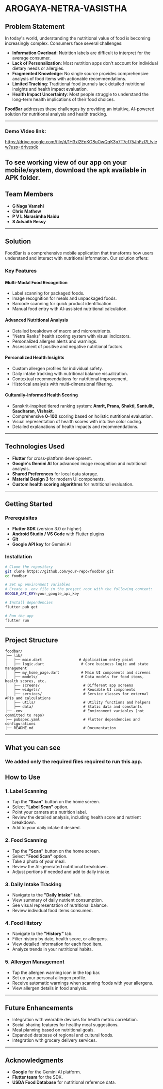 # AROGAYA-NETRA-VASISTHA

## Problem Statement
In today's world, understanding the nutritional value of food is becoming increasingly complex. Consumers face several challenges:

- **Information Overload**: Nutrition labels are difficult to interpret for the average consumer.
- **Lack of Personalization**: Most nutrition apps don't account for individual dietary needs or allergies.
- **Fragmented Knowledge**: No single source provides comprehensive analysis of food items with actionable recommendations.
- **Limited Tracking**: Traditional food journals lack detailed nutritional insights and health impact evaluation.
- **Health Impact Uncertainty**: Most people struggle to understand the long-term health implications of their food choices.

**FoodBar** addresses these challenges by providing an intuitive, AI-powered solution for nutritional analysis and health tracking.

---

### Demo Video link:
https://drive.google.com/file/d/1H3xI2EpKO8uOwQqK3p7T7cf75JhFzI7L/view?usp=drivesdk

## To see working view of our app on your mobile/system, download the apk available in APK folder.

## Team Members
- **G Naga Vamshi** 
- **Chris Mathew** 
- **P V L Narasimha Naidu** 
- **S Advaith Ressy** 

---

## Solution
FoodBar is a comprehensive mobile application that transforms how users understand and interact with nutritional information. Our solution offers:

### Key Features

#### Multi-Modal Food Recognition
- Label scanning for packaged foods.
- Image recognition for meals and unpackaged foods.
- Barcode scanning for quick product identification.
- Manual food entry with AI-assisted nutritional calculation.

#### Advanced Nutritional Analysis
- Detailed breakdown of macro and micronutrients.
- "Netra Ranks" health scoring system with visual indicators.
- Personalized allergen alerts and warnings.
- Assessment of positive and negative nutritional factors.

#### Personalized Health Insights
- Custom allergen profiles for individual safety.
- Daily intake tracking with nutritional balance visualization.
- Contextual recommendations for nutritional improvement.
- Historical analysis with multi-dimensional filtering.

#### Culturally-Informed Health Scoring
- Sanskrit-inspired tiered ranking system: **Amrit, Prana, Shakti, Santulit, Saadharan, Vishakt**.
- Comprehensive **0-100** scoring based on holistic nutritional evaluation.
- Visual representation of health scores with intuitive color coding.
- Detailed explanations of health impacts and recommendations.

---

## Technologies Used
- **Flutter** for cross-platform development.
- **Google's Gemini AI** for advanced image recognition and nutritional analysis.
- **Shared Preferences** for local data storage.
- **Material Design 3** for modern UI components.
- **Custom health scoring algorithms** for nutritional evaluation.

---

## Getting Started

### Prerequisites
- **Flutter SDK** (version 3.0 or higher)
- **Android Studio / VS Code** with Flutter plugins
- **Git**
- **Google API key** for Gemini AI

### Installation
```bash
# Clone the repository
git clone https://github.com/your-repo/foodbar.git
cd foodbar

# Set up environment variables
# Create a .env file in the project root with the following content:
GOOGLE_API_KEY=your_google_api_key

# Install dependencies
flutter pub get

# Run the app
flutter run
```

---

## Project Structure
```
foodbar/
│── lib/
│   ├── main.dart                 # Application entry point
│   ├── logic.dart                 # Core business logic and state management
│   ├── my_home_page.dart          # Main UI components and screens
│   ├── models/                    # Data models for food items, health scores, etc.
│   ├── screens/                    # Different app screens
│   ├── widgets/                    # Reusable UI components
│   ├── services/                   # Service classes for external APIs and calculations
│   ├── utils/                      # Utility functions and helpers
│   ├── data/                       # Static data and constants
│── .env                            # Environment variables (not committed to repo)
│── pubspec.yaml                    # Flutter dependencies and configurations
│── README.md                       # Documentation
```

---

## What you can see
### We added only the required files required to run this app.

## How to Use

### 1. Label Scanning
- Tap the **"Scan"** button on the home screen.
- Select **"Label Scan"** option.
- Point your camera at a nutrition label.
- Review the detailed analysis, including health score and nutrient breakdown.
- Add to your daily intake if desired.

### 2. Food Scanning
- Tap the **"Scan"** button on the home screen.
- Select **"Food Scan"** option.
- Take a photo of your meal.
- Review the AI-generated nutritional breakdown.
- Adjust portions if needed and add to daily intake.

### 3. Daily Intake Tracking
- Navigate to the **"Daily Intake"** tab.
- View summary of daily nutrient consumption.
- See visual representation of nutritional balance.
- Review individual food items consumed.

### 4. Food History
- Navigate to the **"History"** tab.
- Filter history by date, health score, or allergens.
- View detailed information for each food item.
- Analyze trends in your nutritional habits.

### 5. Allergen Management
- Tap the allergen warning icon in the top bar.
- Set up your personal allergen profile.
- Receive automatic warnings when scanning foods with your allergens.
- View allergen details in food analysis.

---


## Future Enhancements
- Integration with wearable devices for health metric correlation.
- Social sharing features for healthy meal suggestions.
- Meal planning based on nutritional goals.
- Expanded database of regional and cultural foods.
- Integration with grocery delivery services.

---

## Acknowledgments
- **Google** for the Gemini AI platform.
- **Flutter team** for the SDK.
- **USDA Food Database** for nutritional reference data.
